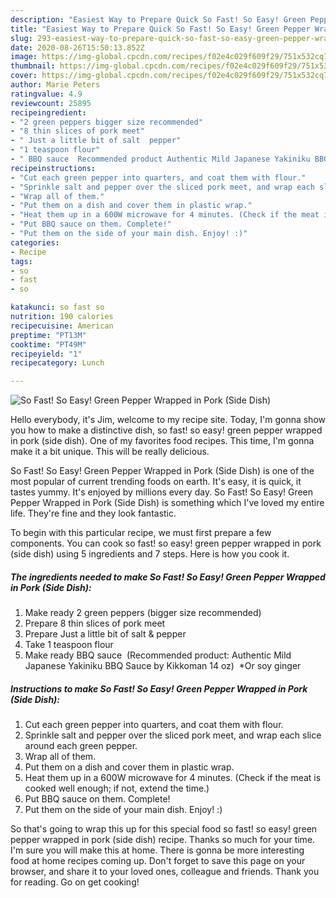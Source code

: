 ```yaml
---
description: "Easiest Way to Prepare Quick So Fast! So Easy! Green Pepper Wrapped in Pork (Side Dish)"
title: "Easiest Way to Prepare Quick So Fast! So Easy! Green Pepper Wrapped in Pork (Side Dish)"
slug: 293-easiest-way-to-prepare-quick-so-fast-so-easy-green-pepper-wrapped-in-pork-side-dish
date: 2020-08-26T15:50:13.852Z
image: https://img-global.cpcdn.com/recipes/f02e4c029f609f29/751x532cq70/so-fast-so-easy-green-pepper-wrapped-in-pork-side-dish-recipe-main-photo.jpg
thumbnail: https://img-global.cpcdn.com/recipes/f02e4c029f609f29/751x532cq70/so-fast-so-easy-green-pepper-wrapped-in-pork-side-dish-recipe-main-photo.jpg
cover: https://img-global.cpcdn.com/recipes/f02e4c029f609f29/751x532cq70/so-fast-so-easy-green-pepper-wrapped-in-pork-side-dish-recipe-main-photo.jpg
author: Marie Peters
ratingvalue: 4.9
reviewcount: 25895
recipeingredient:
- "2 green peppers bigger size recommended"
- "8 thin slices of pork meet"
- " Just a little bit of salt  pepper"
- "1 teaspoon flour"
- " BBQ sauce  Recommended product Authentic Mild Japanese Yakiniku BBQ Sauce by Kikkoman 14 oz  Or soy ginger"
recipeinstructions:
- "Cut each green pepper into quarters, and coat them with flour."
- "Sprinkle salt and pepper over the sliced pork meet, and wrap each slice around each green pepper."
- "Wrap all of them."
- "Put them on a dish and cover them in plastic wrap."
- "Heat them up in a 600W microwave for 4 minutes. (Check if the meat is cooked well enough; if not, extend the time.)"
- "Put BBQ sauce on them. Complete!"
- "Put them on the side of your main dish. Enjoy! :)"
categories:
- Recipe
tags:
- so
- fast
- so

katakunci: so fast so 
nutrition: 190 calories
recipecuisine: American
preptime: "PT13M"
cooktime: "PT49M"
recipeyield: "1"
recipecategory: Lunch

---
```



![So Fast! So Easy! Green Pepper Wrapped in Pork (Side Dish)](https://img-global.cpcdn.com/recipes/f02e4c029f609f29/751x532cq70/so-fast-so-easy-green-pepper-wrapped-in-pork-side-dish-recipe-main-photo.jpg)

Hello everybody, it's Jim, welcome to my recipe site. Today, I'm gonna show you how to make a distinctive dish, so fast! so easy! green pepper wrapped in pork (side dish). One of my favorites food recipes. This time, I'm gonna make it a bit unique. This will be really delicious.

So Fast! So Easy! Green Pepper Wrapped in Pork (Side Dish) is one of the most popular of current trending foods on earth. It's easy, it is quick, it tastes yummy. It's enjoyed by millions every day. So Fast! So Easy! Green Pepper Wrapped in Pork (Side Dish) is something which I've loved my entire life. They're fine and they look fantastic.




To begin with this particular recipe, we must first prepare a few components. You can cook so fast! so easy! green pepper wrapped in pork (side dish) using 5 ingredients and 7 steps. Here is how you cook it.

<!--inarticleads1-->

##### The ingredients needed to make So Fast! So Easy! Green Pepper Wrapped in Pork (Side Dish):

1. Make ready 2 green peppers (bigger size recommended)
1. Prepare 8 thin slices of pork meet
1. Prepare  Just a little bit of salt &amp; pepper
1. Take 1 teaspoon flour
1. Make ready  BBQ sauce  (Recommended product: Authentic Mild Japanese Yakiniku BBQ Sauce by Kikkoman 14 oz)  *Or soy ginger




<!--inarticleads2-->

##### Instructions to make So Fast! So Easy! Green Pepper Wrapped in Pork (Side Dish):

1. Cut each green pepper into quarters, and coat them with flour.
1. Sprinkle salt and pepper over the sliced pork meet, and wrap each slice around each green pepper.
1. Wrap all of them.
1. Put them on a dish and cover them in plastic wrap.
1. Heat them up in a 600W microwave for 4 minutes. (Check if the meat is cooked well enough; if not, extend the time.)
1. Put BBQ sauce on them. Complete!
1. Put them on the side of your main dish. Enjoy! :)




So that's going to wrap this up for this special food so fast! so easy! green pepper wrapped in pork (side dish) recipe. Thanks so much for your time. I'm sure you will make this at home. There is gonna be more interesting food at home recipes coming up. Don't forget to save this page on your browser, and share it to your loved ones, colleague and friends. Thank you for reading. Go on get cooking!
